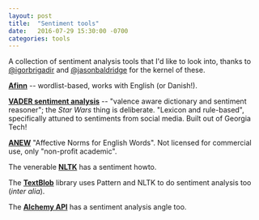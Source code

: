 ```yaml
---
layout: post
title:  "Sentiment tools"
date:   2016-07-29 15:30:00 -0700
categories: tools
---
```


A collection of sentiment analysis tools that I'd like to look into,
thanks to [@igorbrigadir](http://twitter.com/igorbrigadir) and
[@jasonbaldridge](http://twitter.com/jasonbaldridge) for the kernel of
these.

**[Afinn](https://github.com/fnielsen/afinn)** -- wordlist-based, works
with English (or Danish!).

**[VADER sentiment analysis](https://github.com/cjhutto/vaderSentiment)**
  -- "valence aware dictionary and sentiment reasoner"; the *Star
  Wars* thing is deliberate. "Lexicon and rule-based", specifically
  attuned to sentiments from social media.  Built out of Georgia Tech!

**[ANEW](http://csea.phhp.ufl.edu/media.html#bottommedia)** "Affective
  Norms for English Words".  Not licensed for commercial use, only
  "non-profit academic".

The venerable **[NLTK](http://www.nltk.org/howto/sentiment.html)** has
a sentiment howto.

The **[TextBlob](http://textblob.readthedocs.io/)** library uses
Pattern and NLTK to do sentiment analysis too (*inter alia*).

The
**[Alchemy API](http://www.alchemyapi.com/developers/getting-started-guide/twitter-sentiment-analysis)**
has a sentiment analysis angle too.
